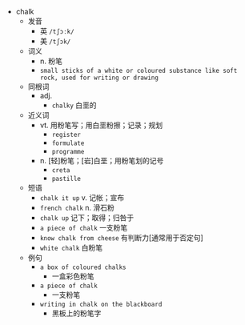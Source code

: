 - chalk
  - 发音
    - 英 `/tʃɔːk/`
    - 美 `/tʃɔk/`
  - 词义
    - n. 粉笔
    - `small sticks of a white or coloured substance like soft rock, used for writing or drawing`
  - 同根词
    - adj.
      - `chalky` 白垩的
  - 近义词
    - vt. 用粉笔写；用白垩粉擦；记录；规划
      - `register`
      - `formulate`
      - `programme`
    - n. [轻]粉笔；[岩]白垩；用粉笔划的记号
      - `creta`
      - `pastille`
  - 短语
    - `chalk it up` v. 记帐；宣布 
    - `french chalk` n. 滑石粉 
    - `chalk up` 记下；取得；归咎于 
    - `a piece of chalk` 一支粉笔 
    - `know chalk from cheese` 有判断力[通常用于否定句] 
    - `white chalk` 白粉笔 
  - 例句
    - `a box of coloured chalks`
      - 一盒彩色粉笔
    - `a piece of chalk`
      - 一支粉笔
    - `writing in chalk on the blackboard`
      - 黑板上的粉笔字


